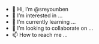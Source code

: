 - 👋 Hi, I’m @sreyounben
- 👀 I’m interested in ...
- 🌱 I’m currently learning ...
- 💞️ I’m looking to collaborate on ...
- 📫 How to reach me ...

<!---
sreyounben/sreyounben is a ✨ special ✨ repository because its `README.md` (this file) appears on your GitHub profile.
You can click the Preview link to take a look at your changes.
--->
